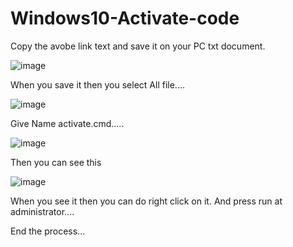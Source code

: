 # Windows10-Activate-code

Copy the avobe link text and save it on your PC txt document.

![image](https://user-images.githubusercontent.com/54232503/197377504-690d6807-2b01-47d6-9391-648a6d480f74.png)

When you save it then you select All file....

![image](https://user-images.githubusercontent.com/54232503/197377754-3dc272ab-586d-46d7-b205-9a6465849b12.png)

Give Name activate.cmd.....

![image](https://user-images.githubusercontent.com/54232503/197377789-49e43c3d-62c8-4f8a-b297-b4762886144b.png)

Then you can see this 

![image](https://user-images.githubusercontent.com/54232503/197377808-64779b40-df3a-42d7-8445-1456d9718f75.png)


When you see it then you can do right click on it. And press run at administrator....

End the process...
